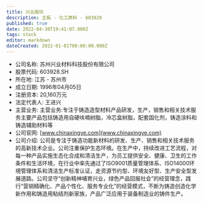 ```yaml
---
title: 兴业股份
description: 主板 - 化工原料 - 603928
published: true
date: 2022-04-30T19:41:07.000Z
tags: stock
editor: markdown
dateCreated: 2022-01-01T00:00:00.000Z
---
```


- 公司名称: 苏州兴业材料科技股份有限公司
- 股票代码: 603928.SH
- 所在地: 江苏 - 苏州市
- 成立日期: 1996年04月05日
- 注册资本: 20,160万元
- 法定代表人: 王进兴
- 主营业务: 主营业务:专注于铸造造型材料产品研发，生产，销售和相关技术服务主要产品包括铸造用自硬呋喃树脂，冷芯盒树脂，配套固化剂，铸造涂料和铸造辅助材料等
- 公司官网: [www.chinaxingye.com](www.chinaxingye.com)
- 公司介绍: 公司是专注于铸造功能新材料的研发、生产、销售和相关技术服务的高新技术企业。公司注重保护生态环境。在生产中，持续改进工艺流程，对每一种产品实施生态化合成和清洁生产，为员工提供安全、健康、卫生的工作条件和生活环境，在行业中率先通过了ISO9001质量管理体系、ISO14000环境管理体系和清洁生产标准认证，走资源节约型、环境友好型、生产安全型发展道路。公司坚守“创新精神哺育兴业，绿色产品回报社会”的经营理念，践行“营销精确化、产品个性化、服务专业化”的经营模式，不断为铸造创造化学新作用和铸造用粘结剂新家族，产品广泛应用于装备制造业的铸件生产。


